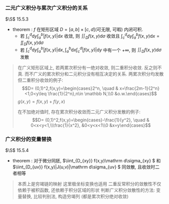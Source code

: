 ### 二元广义积分与累次广义积分的关系
$\S$ 15.5.3
- theorem : $f$ 在矩形区域 $D=[a,b]\times [c,d]$(可无限, 可暇) 内闭可积. 
  - 若 $\int_{c}^d\mathrm dy\int_{a}^b |f(x,y)|\mathrm dx$ 收敛, 则 $\iint_D f(x,y)\mathrm d\sigma$ 收敛且 $\int_{c}^d\mathrm dy\int_{a}^b f(x,y)\mathrm dx=\iint_D f(x,y)\mathrm d\sigma$
  - 若 $\int_{c}^d\mathrm dy\int_{a}^b |f(x,y)|\mathrm dx, \int_{a}^b\mathrm dx\int_{c}^d |f(x,y)|\mathrm dy$ 中有一个 $+\infty$, 则 $\iint_D f(x,y)\mathrm d\sigma$ 发散
> 在广义矩形区域上, 若两累次积分有一绝对收敛, 则二重积分收敛. 反之则不真. 而不广义的累次积分和二元积分没有相互决定的关系.
> 两累次积分均发散但二重积分收敛的例子:
> $$D= (0,1)^2,f(x,y)=\begin{cases}2^n, \quad & x=\frac{2m-1}{2^n}<1,0<y\leq \frac{1}{2^n},n\in \mathbb N,\\0 &o.w.\end{cases}$$
> $g(x,y)=f(x,y)+f(y,x)$
> 
> 在不加绝对值时, 存在累次积分收敛而二元广义积分发散的例子:
> $$D= (0,1)^2,f(x,y)=\begin{cases}-\frac{1}{y^2}, \quad & 0<x<y<1,\\\frac{1}{x^2}, &0<y<x<1\\0 &x=y\end{cases}$$
### 广义积分的变量替换
$\S$ 15.5.4
- theorem : 对于微分同胚, $\iint_{D_{xy}} f(x,y)\mathrm d\sigma_{xy} $ 和 $\iint_{D_{uv}} f(x,y)|J(u,v)|\mathrm d\sigma_{uv} $ 同敛散, 且收敛时二者相等
> 本质上是穷竭链的映射
> 这里极坐标变换也适用
> 二重反常积分的敛散性不仅依赖于被积函数, 还依赖于积分区域的形状
> 判断广义积分敛散性的方法: 变量替换, 比较判别法, 构造穷竭列 (都是累次积分绝对收敛)